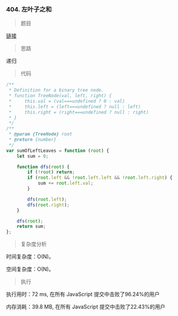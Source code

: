 ### 404. 左叶子之和

> 题目

[链接](https://leetcode-cn.com/problems/sum-of-left-leaves/)

> 思路

递归

> 代码

```js
/**
 * Definition for a binary tree node.
 * function TreeNode(val, left, right) {
 *     this.val = (val===undefined ? 0 : val)
 *     this.left = (left===undefined ? null : left)
 *     this.right = (right===undefined ? null : right)
 * }
 */
/**
 * @param {TreeNode} root
 * @return {number}
 */
var sumOfLeftLeaves = function (root) {
    let sum = 0;

    function dfs(root) {
        if (!root) return;
        if (root.left && !root.left.left && !root.left.right) {
            sum += root.left.val;
        }

        dfs(root.left);
        dfs(root.right);
    }

    dfs(root);
    return sum;
};
```

> 复杂度分析

时间复杂度：O(N)。

空间复杂度：O(N)。

> 执行

执行用时：72 ms, 在所有 JavaScript 提交中击败了96.24%的用户

内存消耗：39.8 MB, 在所有 JavaScript 提交中击败了22.43%的用户
